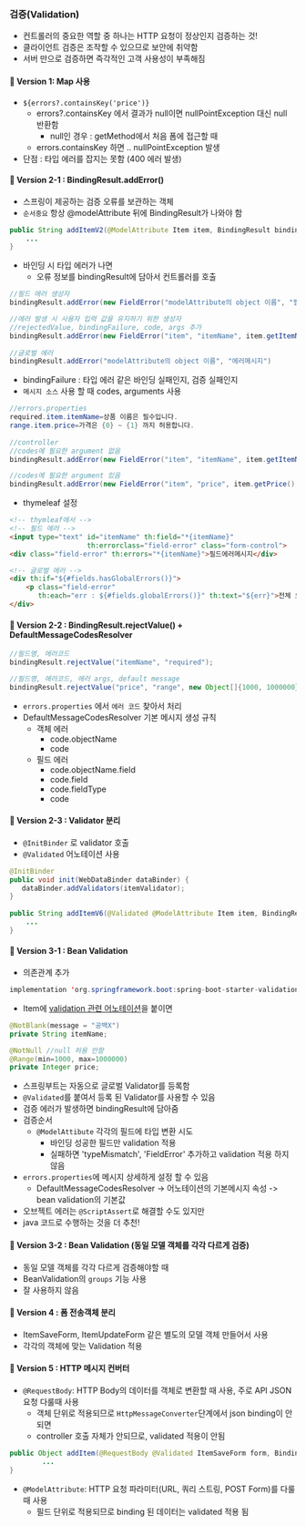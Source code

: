 ### 검증(Validation)
- 컨트롤러의 중요한 역할 중 하나는 HTTP 요청이 정상인지 검증하는 것!
- 클라이언트 검증은 조작할 수 있으므로 보안에 취약함
- 서버 만으로 검증하면 즉각적인 고객 사용성이 부족해짐

#### 💜 Version 1: Map 사용
- `${errors?.containsKey('price')}`
  - errors?.containsKey 에서 결과가 null이면 nullPointException 대신 null 반환함
    - null인 경우 : getMethod에서 처음 폼에 접근할 때
  - errors.containsKey 하면 .. nullPointException 발생
- 단점 : 타입 에러를 잡지는 못함 (400 에러 발생)

#### 💜 Version 2-1 : BindingResult.addError()
- 스프링이 제공하는 검증 오류를 보관하는 객체
- `순서중요` 항상 @modelAttribute 뒤에 BindingResult가 나와야 함
```java
public String addItemV2(@ModelAttribute Item item, BindingResult bindingResult, ...) {
    ...
}
```
- 바인딩 시 타입 에러가 나면
  - 오류 정보를 bindingResult에 담아서 컨트롤러를 호출
```java
//필드 에러 생성자
bindingResult.addError(new FieldError("modelAttribute의 object 이름", "필드명", "에러메시지"))

//에러 발생 시 사용자 입력 값을 유지하기 위한 생성자
//rejectedValue, bindingFailure, code, args 추가
bindingResult.addError(new FieldError("item", "itemName", item.getItemName(), false, null, null, "상품 이름은 필수입니다."));
    
//글로벌 에러
bindingResult.addError("modelAttribute의 object 이름", "에러메시지")
```
- bindingFailure : 타입 에러 같은 바인딩 실패인지, 검증 실패인지
- `메시지 소스` 사용 할 때 codes, arguments 사용
```java
//errors.properties
required.item.itemName=상품 이름은 필수입니다. 
range.item.price=가격은 {0} ~ {1} 까지 허용합니다. 
    
//controller
//codes에 필요한 argument 없음
bindingResult.addError(new FieldError("item", "itemName", item.getItemName(), false, new String[] {"required.item.itemName"}, null, null));

//codes에 필요한 argument 있음
bindingResult.addError(new FieldError("item", "price", item.getPrice(), false, new String[] {"range.item.price"}, new Object[]{1000, 1000000}, null));
```
- thymeleaf 설정
```html
<!-- thymleaf에서 -->
<!-- 필드 에러 -->
<input type="text" id="itemName" th:field="*{itemName}" 
                   th:errorclass="field-error" class="form-control">
<div class="field-error" th:errors="*{itemName}">필드에러메시지</div>

<!-- 글로벌 에러 -->
<div th:if="${#fields.hasGlobalErrors()}">
	<p class="field-error" 
       th:each="err : ${#fields.globalErrors()}" th:text="${err}">전체 오류 메시지</p>
</div>
```

#### 💜 Version 2-2 : BindingResult.rejectValue() + DefaultMessageCodesResolver
```java
//필드명, 에러코드
bindingResult.rejectValue("itemName", "required");

//필드명, 에러코드, 에러 args, default message
bindingResult.rejectValue("price", "range", new Object[]{1000, 1000000}, null);            
```
- `errors.properties` 에서 `에러 코드` 찾아서 처리
- DefaultMessageCodesResolver 기본 메시지 생성 규칙
  - 객체 에러
    - code.objectName
    - code
  - 필드 에러
    - code.objectName.field
    - code.field
    - code.fieldType
    - code
   

#### 💜 Version 2-3 : Validator 분리
- `@InitBinder` 로 validator 호출
- `@Validated` 어노테이션 사용
```java
@InitBinder
public void init(WebDataBinder dataBinder) {
   dataBinder.addValidators(itemValidator);
}
  
public String addItemV6(@Validated @ModelAttribute Item item, BindingResult bindingResult, ...) {
    ...
}
```

#### 💜 Version 3-1 : Bean Validation
- 의존관계 추가
```java
implementation 'org.springframework.boot:spring-boot-starter-validation'
```
- Item에 [validation 관련 어노테이션](https://docs.jboss.org/hibernate/validator/6.2/reference/en-US/html_single/#validator-defineconstraints-spec)을 붙이면 
```java
@NotBlank(message = "공백X")
private String itemName;

@NotNull //null 허용 안함
@Range(min=1000, max=1000000) 
private Integer price;
```
- 스프링부트는 자동으로 글로벌 Validator를 등록함
- `@Validated`를 붙여서 등록 된 Validator를 사용할 수 있음
- 검증 에러가 발생하면 bindingResult에 담아줌
- 검증순서
  - `@ModelAttibute` 각각의 필드에 타입 변환 시도
    - 바인딩 성공한 필드만 validation 적용
    - 실패하면 'typeMismatch', 'FieldError' 추가하고 validation 적용 하지 않음
- `errors.properties`에 메시지 상세하게 설정 할 수 있음
  - DefaultMessageCodesResolver -> 어노테이션의 기본메시지 속성 -> bean validation의 기본값
- 오브젝트 에러는 `@ScriptAssert`로 해결할 수도 있지만
- java 코드로 수행하는 것을 더 추천!

#### 💜 Version 3-2 : Bean Validation (동일 모델 객체를 각각 다르게 검증)
- 동일 모델 객체를 각각 다르게 검증해야할 때
- BeanValidation의 `groups` 기능 사용
- 잘 사용하지 않음

#### 💜 Version 4 : 폼 전송객체 분리
- ItemSaveForm, ItemUpdateForm 같은 별도의 모델 객체 만들어서 사용
- 각각의 객체에 맞는 Validation 적용

#### 💜 Version 5 : HTTP 메시지 컨버터
- `@RequestBody`: HTTP Body의 데이터를 객체로 변환할 때 사용, 주로 API JSON 요청 다룰때 사용
  - 객체 단위로 적용되므로 `HttpMessageConverter`단계에서 json binding이 안되면 
  - controller 호출 자체가 안되므로, validated 적용이 안됨
```java
public Object addItem(@RequestBody @Validated ItemSaveForm form, BindingResult bindingResult){
        ...
}
```
- `@ModelAttribute`: HTTP 요청 파라미터(URL, 쿼리 스트링, POST Form)를 다룰 때 사용
  - 필드 단위로 적용되므로 binding 된 데이터는 validated 적용 됨
